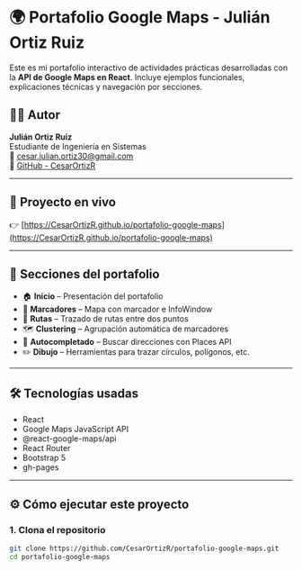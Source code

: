# 🌍 Portafolio Google Maps - Julián Ortiz Ruiz

Este es mi portafolio interactivo de actividades prácticas desarrolladas con la **API de Google Maps en React**. Incluye ejemplos funcionales, explicaciones técnicas y navegación por secciones.

## 👨‍💻 Autor

**Julián Ortiz Ruiz**  
Estudiante de Ingeniería en Sistemas  
📧 cesar.julian.ortiz30@gmail.com  
🔗 [GitHub - CesarOrtizR](https://github.com/CesarOrtizR)

---

## 🚀 Proyecto en vivo

👉 [https://CesarOrtizR.github.io/portafolio-google-maps](https://CesarOrtizR.github.io/portafolio-google-maps)

---

## 🧭 Secciones del portafolio

- 🏠 **Inicio** – Presentación del portafolio
- 📍 **Marcadores** – Mapa con marcador e InfoWindow
- 🚗 **Rutas** – Trazado de rutas entre dos puntos
- 🗺️ **Clustering** – Agrupación automática de marcadores
- 🧭 **Autocompletado** – Buscar direcciones con Places API
- ✏️ **Dibujo** – Herramientas para trazar círculos, polígonos, etc.

---

## 🛠️ Tecnologías usadas

- React
- Google Maps JavaScript API
- @react-google-maps/api
- React Router
- Bootstrap 5
- gh-pages

---

## ⚙️ Cómo ejecutar este proyecto

### 1. Clona el repositorio

```bash
git clone https://github.com/CesarOrtizR/portafolio-google-maps.git
cd portafolio-google-maps
